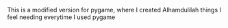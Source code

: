 

This is a modified version for pygame, where I created Alhamdulilah things I feel needing everytime I used pygame
